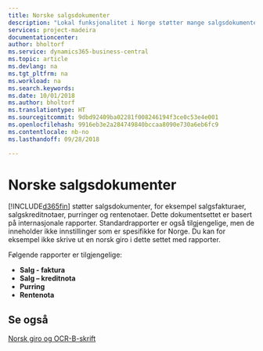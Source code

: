 ```yaml
---
title: Norske salgsdokumenter
description: "Lokal funksjonalitet i Norge støtter mange salgsdokumenter og rapporter."
services: project-madeira
documentationcenter: 
author: bholtorf
ms.service: dynamics365-business-central
ms.topic: article
ms.devlang: na
ms.tgt_pltfrm: na
ms.workload: na
ms.search.keywords: 
ms.date: 10/01/2018
ms.author: bholtorf
ms.translationtype: HT
ms.sourcegitcommit: 9dbd92409ba02281f008246194f3ce0c53e4e001
ms.openlocfilehash: 9916eb3e2a284749840bccaa8090e730a6eb6fc9
ms.contentlocale: nb-no
ms.lasthandoff: 09/28/2018

---
```

# <a name="norwegian-sales-documents"></a>Norske salgsdokumenter
[!INCLUDE[d365fin](../../includes/d365fin_md.md)] støtter salgsdokumenter, for eksempel salgsfakturaer, salgskreditnotaer, purringer og rentenotaer. Dette dokumentsettet er basert på internasjonale rapporter. Standardrapporter er også tilgjengelige, men de inneholder ikke innstillinger som er spesifikke for Norge. Du kan for eksempel ikke skrive ut en norsk giro i dette settet med rapporter.  

Følgende rapporter er tilgjengelige:  

- **Salg - faktura**  
- **Salg – kreditnota**  
- **Purring**  
- **Rentenota**  

## <a name="see-also"></a>Se også  
[Norsk giro og OCR-B-skrift](norwegian-giro-and-ocr-b-font.md)   

